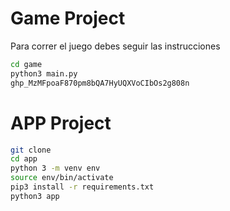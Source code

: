 # Game Project

Para correr el juego debes seguir las instrucciones

```sh
cd game
python3 main.py
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
```

# APP Project

```sh
git clone
cd app
python 3 -m venv env
source env/bin/activate
pip3 install -r requirements.txt
python3 app
```